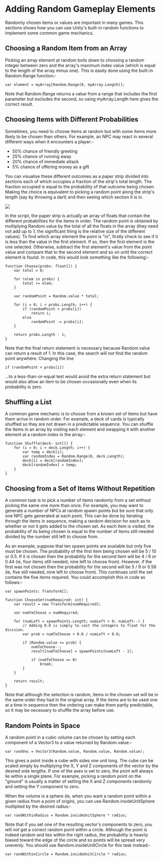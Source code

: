 Adding Random Gameplay Elements
===============================


Randomly chosen items or values are important in many games. This sections shows how you can use Unity's built-in random functions to implement some common game mechanics.


Choosing a Random Item from an Array
------------------------------------


Picking an array element at random boils down to choosing a random integer between zero and the array's maximum index value (which is equal to the length of the array minus one). This is easily done using the built-in Random.Range function:-

    var element = myArray[Random.Range(0, myArray.Length)];

Note that Random.Range returns a value from a range that includes the first parameter but excludes the second, so using myArray.Length here gives the correct result.


Choosing Items with Different Probabilities
-------------------------------------------


Sometimes, you need to choose items at random but with some items more likely to be chosen than others. For example, an NPC may react in several different ways when it encounters a player:-

* 50% chance of friendly greeting
* 25% chance of running away
* 20% chance of immediate attack
* 5% chance of offering money as a gift

You can visualise these different outcomes as a paper strip divided into sections each of which occupies a fraction of the strip's total length. The fraction occupied is equal to the probability of that outcome being chosen. Making the choice is equivalent to picking a random point along the strip's length (say by throwing a dart) and then seeing which section it is in.

![](http://docwiki.hq.unity3d.com/uploads/Main/ProbStrip.png)  

In the script, the paper strip is actually an array of floats that contain the different probabilities for the items in order. The random point is obtained by multiplying Random.value by the total of all the floats in the array (they need not add up to 1; the significant thing is the relative size of the different values). To find which array element the point is "in", firstly check to see if it is less than the value in the first element. If so, then the first element is the one selected. Otherwise, subtract the first element's value from the point value and compare that to the second element and so on until the correct element is found. In code, this would look something like the following:-


    function Choose(probs: float[]) {
    	var total = 0;
    	
    	for (elem in probs) {
    		total += elem;
    	}
    	
    	var randomPoint = Random.value * total;
    	
    	for (i = 0; i < probs.Length; i++) {
    		if (randomPoint < probs[i])
    			return i;
    		else
    			randomPoint -= probs[i];
    	}
    	
    	return probs.Length - 1;
    }

Note that the final return statement is necessary because Random.value can return a result of 1. In this case, the search will not find the random point anywhere. Changing the line

    if (randomPoint < probs[i])

...to a less-than-or-equal test would avoid the extra return statement but would also allow an item to be chosen occasionally even when its probability is zero.


Shuffling a List
----------------


A common game mechanic is to choose from a known set of items but have them arrive in random order. For example, a deck of cards is typically shuffled so they are not drawn in a predictable sequence. You can shuffle the items in an array by visiting each element and swapping it with another element at a random index in the array:-

    function Shuffle(deck: int[]) {
    	for (i = 0; i < deck.Length; i++) {
    		var temp = deck[i];
    		var randomIndex = Random.Range(0, deck.Length);
    		deck[i] = deck[randomIndex];
    		deck[randomIndex] = temp;
    	}
    }


Choosing from a Set of Items Without Repetition
-----------------------------------------------


A common task is to pick a number of items randomly from a set without picking the same one more than once. For example, you may want to generate a number of NPCs at random spawn points but be sure that only one NPC gets generated at each point. This can be done by iterating through the items in sequence, making a random decision for each as to whether or not it gets added to the chosen set. As each item is visited, the probability of its being chosen is equal to the number of items still needed divided by the number still left to choose from.

As an example, suppose that ten spawn points are available but only five must be chosen. The probability of the first item being chosen will be 5 / 10 or 0.5. If it is chosen then the probability for the second item will be 4 / 9 or 0.44 (ie, four items still needed, nine left to choose from). However, if the first was not chosen then the probability for the second will be 5 / 9 or 0.56 (ie, five still needed, nine left to choose from). This continues until the set contains the five items required. You could accomplish this in code as follows:-

    var spawnPoints: Transform[];
    
    function ChooseSet(numRequired: int) {
    	var result = new Transform[numRequired];
    	
    	var numToChoose = numRequired;
    	
    	for (numLeft = spawnPoints.Length; numLeft > 0; numLeft--) {
    		// Adding 0.0 is simply to cast the integers to float for the division.
    		var prob = numToChoose + 0.0 / numLeft + 0.0;
    		
    		if (Random.value <= prob) {
    			numToChoose--;
    			result[numToChoose] = spawnPoints[numLeft - 1];
    			
    			if (numToChoose == 0)
    				break;
    		}
    	}
    	
    	return result;
    }

Note that although the selection is random, items in the chosen set will be in the same order they had in the original array. If the items are to be used one at a time in sequence then the ordering can make them partly predictable, so it may be necessary to shuffle the array before use.



Random Points in Space
----------------------


A random point in a cubic volume can be chosen by setting each component of a Vector3 to a value returned by Random.value:-

    var randVec = Vector3(Random.value, Random.value, Random.value);

This gives a point inside a cube with sides one unit long. The cube can be scaled simply by multiplying the X, Y and Z components of the vector by the desired side lengths. If one of the axes is set to zero, the point will always lie within a single plane. For example, picking a random point on the "ground" is usually a matter of setting the X and Z components randomly and setting the Y component to zero.

When the volume is a sphere (ie, when you want a random point within a given radius from a point of origin), you can use Random.insideUnitSphere multiplied by the desired radius:-

    var randWithinRadius = Random.insideUnitSphere * radius;

Note that if you set one of the resulting vector's components to zero, you will *not* get a correct random point within a circle. Although the point is indeed random and lies within the right radius, the probability is heavily biased toward the edge of the circle and so points will be spread very unevenly. You should use Random.insideUnitCircle for this task instead:-

    var randWithinCircle = Random.insideUnitCircle * radius;


